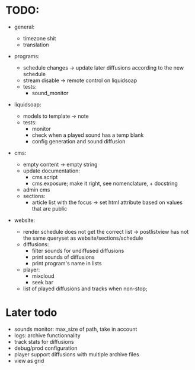 
# TODO:
- general:
    - timezone shit
    - translation

- programs:
    - schedule changes -> update later diffusions according to the new schedule
    - stream disable -> remote control on liquidsoap
    - tests:
        - sound_monitor

- liquidsoap:
    - models to template -> note
    - tests:
        - monitor
        - check when a played sound has a temp blank
        - config generation and sound diffusion

- cms:
    - empty content -> empty string
    - update documentation:
        - cms.script
        - cms.exposure; make it right, see nomenclature, + docstring
    - admin cms
    - sections:
        - article list with the focus
            -> set html attribute based on values that are public

- website:
    - render schedule does not get the correct list
        -> postlistview has not the same queryset as website/sections/schedule
    - diffusions:
        - filter sounds for undiffused diffusions
        - print sounds of diffusions
        - print program's name in lists
    - player:
        - mixcloud
        - seek bar
    - list of played diffusions and tracks when non-stop;

# Later todo
- sounds monitor: max_size of path, take in account
- logs: archive functionnality
- track stats for diffusions
- debug/prod configuration
- player support diffusions with multiple archive files
- view as grid



